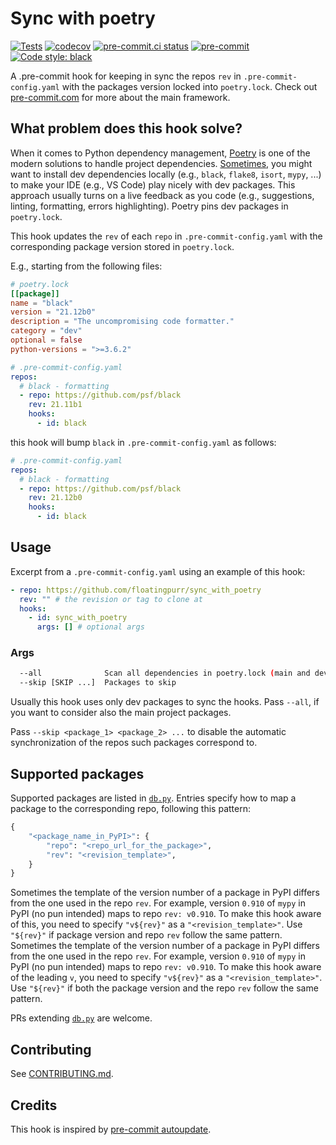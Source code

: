 # Sync with poetry

[![Tests](https://github.com/floatingpurr/sync_with_poetry/actions/workflows/tests.yml/badge.svg)](https://github.com/floatingpurr/sync_with_poetry/actions/workflows/tests.yml)
[![codecov](https://codecov.io/gh/floatingpurr/sync_with_poetry/branch/main/graph/badge.svg?token=RNDNWATE25)](https://codecov.io/gh/floatingpurr/sync_with_poetry)
[![pre-commit.ci status](https://results.pre-commit.ci/badge/github/floatingpurr/sync_with_poetry/main.svg)](https://results.pre-commit.ci/latest/github/floatingpurr/sync_with_poetry/main)
[![pre-commit](https://img.shields.io/badge/pre--commit-enabled-brightgreen?logo=pre-commit&logoColor=white)](https://github.com/pre-commit/pre-commit)
[![Code style: black](https://img.shields.io/badge/code%20style-black-000000.svg)](https://github.com/psf/black)

A .pre-commit hook for keeping in sync the repos `rev` in
`.pre-commit-config.yaml` with the packages version locked into `poetry.lock`.
Check out [pre-commit.com](https://pre-commit.com/) for more about the main
framework.

## What problem does this hook solve?

When it comes to Python dependency management,
[Poetry](https://python-poetry.org/) is one of the modern solutions to handle
project dependencies. [Sometimes](https://stackoverflow.com/q/70127649/4820341),
you might want to install dev dependencies locally (e.g., `black`, `flake8`,
`isort`, `mypy`, ...) to make your IDE (e.g., VS Code) play nicely with dev
packages. This approach usually turns on a live feedback as you code (e.g.,
suggestions, linting, formatting, errors highlighting). Poetry pins dev packages
in `poetry.lock`.

This hook updates the `rev` of each `repo` in `.pre-commit-config.yaml` with the
corresponding package version stored in `poetry.lock`.

E.g., starting from the following files:

```toml
# poetry.lock
[[package]]
name = "black"
version = "21.12b0"
description = "The uncompromising code formatter."
category = "dev"
optional = false
python-versions = ">=3.6.2"
```

```yaml
# .pre-commit-config.yaml
repos:
  # black - formatting
  - repo: https://github.com/psf/black
    rev: 21.11b1
    hooks:
      - id: black
```

this hook will bump `black` in `.pre-commit-config.yaml` as follows:

```yaml
# .pre-commit-config.yaml
repos:
  # black - formatting
  - repo: https://github.com/psf/black
    rev: 21.12b0
    hooks:
      - id: black
```

## Usage

Excerpt from a `.pre-commit-config.yaml` using an example of this hook:

```yaml
- repo: https://github.com/floatingpurr/sync_with_poetry
  rev: "" # the revision or tag to clone at
  hooks:
    - id: sync_with_poetry
      args: [] # optional args
```

### Args

```bash
  --all              Scan all dependencies in poetry.lock (main and dev)
  --skip [SKIP ...]  Packages to skip
```

Usually this hook uses only dev packages to sync the hooks. Pass `--all`, if you
want to consider also the main project packages.

Pass `--skip <package_1> <package_2> ...` to disable the automatic
synchronization of the repos such packages correspond to.

## Supported packages

Supported packages are listed in [`db.py`](sync_with_poetry/db.py). Entries
specify how to map a package to the corresponding repo, following this pattern:

```python
{
    "<package_name_in_PyPI>": {
        "repo": "<repo_url_for_the_package>",
        "rev": "<revision_template>",
    }
}
```

Sometimes the template of the version number of a package in PyPI differs from
the one used in the repo `rev`. For example, version `0.910` of `mypy` in PyPI
(no pun intended) maps to repo `rev: v0.910`. To make this hook aware of this,
you need to specify `"v${rev}"` as a `"<revision_template>"`. Use `"${rev}"` if
package version and repo `rev` follow the same pattern. Sometimes the template
of the version number of a package in PyPI differs from the one used in the repo
`rev`. For example, version `0.910` of `mypy` in PyPI (no pun intended) maps to
repo `rev: v0.910`. To make this hook aware of the leading `v`, you need to
specify `"v${rev}"` as a `"<revision_template>"`. Use `"${rev}"` if both the
package version and the repo `rev` follow the same pattern.

PRs extending [`db.py`](sync_with_poetry/db.py) are welcome.

## Contributing

See [CONTRIBUTING.md](.github/CONTRIBUTING.md).

## Credits

This hook is inspired by
[pre-commit autoupdate](https://pre-commit.com/index.html#pre-commit-autoupdate).
